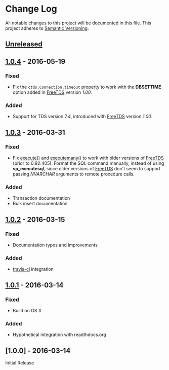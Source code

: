 # Change Log
All notable changes to this project will be documented in this file.
This project adheres to [Semantic Versioning](http://semver.org/).

## [Unreleased]

## [1.0.4] - 2016-05-19
### Fixed
- Fix the `ctds.Connection.timeout` property to work with the **DBSETTIME**
option added in [FreeTDS](http://freetds.org) version *1.00*.
### Added
- Support for TDS version *7.4*, introduced with [FreeTDS](http://freetds.org)
version *1.00*.

## [1.0.3] - 2016-03-31
### Fixed
- Fix [execute()](https://www.python.org/dev/peps/pep-0249/#execute) and
[executemany()](https://www.python.org/dev/peps/pep-0249/#executemany) to work
with older versions of [FreeTDS](http://freetds.org) (prior to 0.92.405).
Format the SQL command manually, instead of using **sp_executesql**, since
older versions of [FreeTDS](http://freetds.org) don't seem to support passing
_NVARCHAR_ arguments to remote procedure calls.

### Added
- Transaction documentation
- Bulk insert documentation

## [1.0.2] - 2016-03-15
### Fixed
- Documentation typos and improvements

### Added
- [travis-ci](https://travis-ci.org/zillow/ctds) integration

## [1.0.1] - 2016-03-14
### Fixed
- Build on OS X

### Added
- Hypothetical integration with readthdocs.org

## [1.0.0] - 2016-03-14
Initial Release

[Unreleased]: https://github.com/zillow/ctds/compare/v1.0.4...HEAD
[1.0.4]: https://github.com/zillow/ctds/compare/v1.0.3...v1.0.4
[1.0.3]: https://github.com/zillow/ctds/compare/v1.0.2...v1.0.3
[1.0.2]: https://github.com/zillow/ctds/compare/v1.0.1...v1.0.2
[1.0.1]: https://github.com/zillow/ctds/compare/v1.0...v1.0.1
